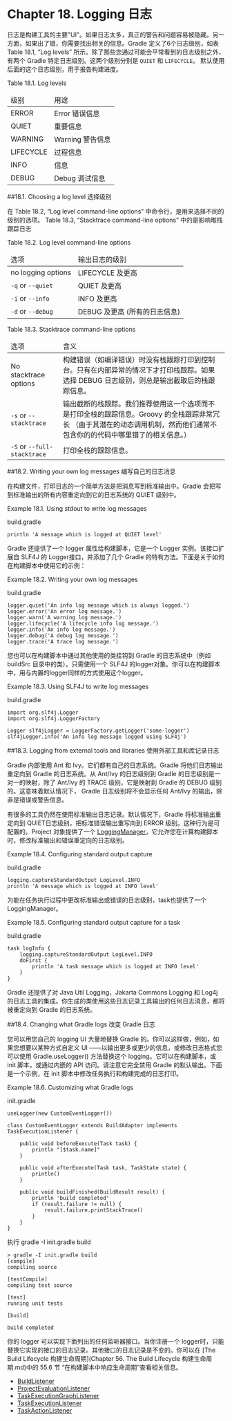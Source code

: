 Chapter 18. Logging 日志
===================

日志是构建工具的主要"UI"。如果日志太多，真正的警告和问题容易被隐藏。另一方面，如果出了错，你需要找出相关的信息。Gradle 定义了6个日志级别，如表  Table 18.1, “Log levels” 所示。除了那些您通过可能会平常看到的日志级别之外，有两个 Gradle 特定日志级别。这两个级别分别是 `QUIET` 和 `LIFECYCLE`。 默认使用后面的这个日志级别，用于报告构建进度。

Table 18.1. Log levels

<table id="logLevels"><thead><tr>
<td>级别</td>
<td>用途</td>
</tr></thead><tbody><tr>
<td>ERROR</td>
<td>Error 错误信息</td>
</tr><tr>
<td>QUIET</td>
<td>重要信息</td>
</tr><tr>
<td>WARNING</td>
<td>Warning 警告信息</td>
</tr><tr>
<td>LIFECYCLE</td>
<td>过程信息</td>
</tr><tr>
<td>INFO</td>
<td>信息</td>
</tr><tr>
<td>DEBUG</td>
<td>Debug 调试信息</td>
</tr></tbody></table>

##18.1. Choosing a log level 选择级别

在 Table 18.2, “Log level command-line options” 中命令行，是用来选择不同的级别的选项。 Table 18.3, “Stacktrace command-line options” 中的是影响堆栈跟踪日志

Table 18.2. Log level command-line options

<table id="logLevelCommandLineOptions"><thead><tr>
<td>选项</td>
<td>输出日志的级别</td>
<iframe id="tmp_downloadhelper_iframe" style="display: none;"></iframe></tr></thead><tbody><tr>
<td>no logging options</td>
<td>LIFECYCLE 及更高</td>
</tr><tr>
<td>
<code class="literal">-q</code> or <code class="literal">--quiet</code>
</td>
<td>QUIET 及更高</td>
</tr><tr>
<td>
<code class="literal">-i</code> or <code class="literal">--info</code>
</td>
<td>INFO 及更高</td>
</tr><tr>
<td>
<code class="literal">-d</code> or <code class="literal">--debug</code>
</td>
<td>DEBUG 及更高 (所有的日志信息)</td>
</tr></tbody></table>

Table 18.3. Stacktrace command-line options

<table id="stacktraces"><thead><tr>
<td>选项</td>
<td>含义</td>
<iframe id="tmp_downloadhelper_iframe" style="display: none;"></iframe></tr></thead><tbody><tr>
<td>No stacktrace options</td>
<td>构建错误（如编译错误）时没有栈跟踪打印到控制台。只有在内部异常的情况下才打印栈跟踪。如果选择 DEBUG 日志级别，则总是输出截取后的栈跟踪信息。
</td>
</tr><tr>
<td>
<code class="literal">-s</code> or <code class="literal">--stacktrace</code>
</td>
<td>输出截断的栈跟踪。我们推荐使用这一个选项而不是打印全栈的跟踪信息。Groovy 的全栈跟踪非常冗长 （由于其潜在的动态调用机制，然而他们通常不包含你的的代码中哪里错了的相关信息。）
</td>
</tr><tr>
<td>
<code class="literal">-S</code> or <code class="literal">--full-stacktrace</code>
</td>
<td>打印全栈的跟踪信息。</td>
</tr></tbody></table>

##18.2. Writing your own log messages 编写自己的日志消息

在构建文件，打印日志的一个简单方法是把消息写到标准输出中。Gradle 会把写到标准输出的所有内容重定向到它的日志系统的 QUIET 级别中。

Example 18.1. Using stdout to write log messages

build.gradle

	println 'A message which is logged at QUIET level'

Gradle 还提供了一个 logger 属性给构建脚本，它是一个 Logger 实例。该接口扩展自 SLF4J 的 Logger接口，并添加了几个 Gradle 的特有方法。下面是关于如何在构建脚本中使用它的示例：

Example 18.2. Writing your own log messages

build.gradle

	logger.quiet('An info log message which is always logged.')
	logger.error('An error log message.')
	logger.warn('A warning log message.')
	logger.lifecycle('A lifecycle info log message.')
	logger.info('An info log message.')
	logger.debug('A debug log message.')
	logger.trace('A trace log message.')

您也可以在构建脚本中通过其他使用的类挂钩到 Gradle 的日志系统中（例如 buildSrc 目录中的类）。只需使用一个 SLF4J 的logger对象。你可以在构建脚本中，用与内置的logger同样的方式使用这个logger。

Example 18.3. Using SLF4J to write log messages

build.gradle

	import org.slf4j.Logger
	import org.slf4j.LoggerFactory
	
	Logger slf4jLogger = LoggerFactory.getLogger('some-logger')
	slf4jLogger.info('An info log message logged using SLF4j') 

##18.3. Logging from external tools and libraries 使用外部工具和库记录日志

Gradle 内部使用 Ant 和 Ivy。它们都有自己的日志系统。Gradle 将他们日志输出重定向到 Gradle 的日志系统。从 Ant/Ivy 的日志级别到 Gradle 的日志级别是一对一的映射，除了 Ant/Ivy 的 TRACE 级别，它是映射到 Gradle 的 DEBUG 级别的。这意味着默认情况下， Gradle 日志级别将不会显示任何 Ant/Ivy 的输出，除非是错误或警告信息。

有很多的工具仍然在使用标准输出日志记录。默认情况下，Gradle 将标准输出重定向到 QUIET日志级别，把标准错误输出重写向到 ERROR 级别。这种行为是可配置的。Project 对象提供了一个 [LoggingManager](http://www.gradle.org/docs/current/javadoc/org/gradle/api/logging/LoggingManager.html)，它允许您在计算构建脚本时，修改标准输出和错误重定向的日志级别。

Example 18.4. Configuring standard output capture

build.gradle

	logging.captureStandardOutput LogLevel.INFO
	println 'A message which is logged at INFO level'

为能在任务执行过程中更改标准输出或错误的日志级别，task也提供了一个 LoggingManager。

Example 18.5. Configuring standard output capture for a task

build.gradle

	task logInfo {
	    logging.captureStandardOutput LogLevel.INFO
	    doFirst {
	        println 'A task message which is logged at INFO level'
	    }
	}

Gradle 还提供了对 Java Util Logging，Jakarta Commons Logging 和 Log4j 的日志工具的集成。你生成的类使用这些日志记录工具输出的任何日志消息，都将被重定向到 Gradle 的日志系统。

##18.4. Changing what Gradle logs 改变 Gradle 日志

您可以用您自己的 logging UI 大量地替换 Gradle 的。你可以这样做，例如，如果您想要以某种方式自定义 UI ——以输出更多或更少的信息，或修改日志格式您可以使用 Gradle.useLogger() 方法替换这个 logging。它可以在构建脚本，或 init 脚本，或通过内嵌的 API 访问。请注意它完全禁用 Gradle 的默认输出。下面是一个示例，在 init 脚本中修改任务执行和构建完成的日志打印。

Example 18.6. Customizing what Gradle logs

init.gradle

	useLogger(new CustomEventLogger())
	
	class CustomEventLogger extends BuildAdapter implements TaskExecutionListener {
	
	    public void beforeExecute(Task task) {
	        println "[$task.name]"
	    }
	
	    public void afterExecute(Task task, TaskState state) {
	        println()
	    }
	    
	    public void buildFinished(BuildResult result) {
	        println 'build completed'
	        if (result.failure != null) {
	            result.failure.printStackTrace()
	        }
	    }
	}

执行 gradle -I init.gradle build

	> gradle -I init.gradle build
	[compile]
	compiling source
	
	[testCompile]
	compiling test source
	
	[test]
	running unit tests
	
	[build]
	
	build completed

你的 logger 可以实现下面列出的任何监听器接口。当你注册一个 logger时，只能替换它实现的接口的日志记录。其他接口的日志记录是不变的。你可以在 [The Build Lifecycle 构建生命周期](Chapter 56. The Build Lifecycle 构建生命周期.md)中的 55.6 节 “在构建脚本中响应生命周期”查看相关信息。

* [BuildListener](http://www.gradle.org/docs/current/javadoc/org/gradle/BuildListener.html)
* [ProjectEvaluationListener](http://www.gradle.org/docs/current/javadoc/org/gradle/api/ProjectEvaluationListener.html)
* [TaskExecutionGraphListener](http://www.gradle.org/docs/current/javadoc/org/gradle/api/execution/TaskExecutionGraphListener.html)
* [TaskExecutionListener](http://www.gradle.org/docs/current/javadoc/org/gradle/api/execution/TaskExecutionListener.html)
* [TaskActionListener](http://www.gradle.org/docs/current/javadoc/org/gradle/api/execution/TaskActionListener.html)
